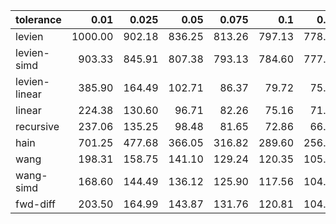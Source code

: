 | tolerance    |   0.01 |   0.025 |   0.05 |   0.075 |   0.1 |   0.15 |   0.2 |   0.25 |   0.5 |   1 |
|--------------| ------:| ------:| ------:| ------:| ------:| ------:| ------:| ------:| ------:| ------:|
|levien        | 1000.00 | 902.18 | 836.25 | 813.26 | 797.13 | 778.98 | 771.34 | 769.61 | 757.38 | 756.99 |
|levien-simd   | 903.33 | 845.91 | 807.38 | 793.13 | 784.60 | 777.63 | 774.84 | 773.56 | 768.15 | 767.75 |
|levien-linear | 385.90 | 164.49 | 102.71 | 86.37 | 79.72 | 75.82 | 73.34 | 70.41 | 53.66 | 37.89 |
|linear        | 224.38 | 130.60 | 96.71 | 82.26 | 75.16 | 71.79 | 69.01 | 66.56 | 49.84 | 34.97 |
|recursive     | 237.06 | 135.25 | 98.48 | 81.65 | 72.86 | 66.32 | 60.19 | 54.54 | 35.03 | 24.39 |
|hain          | 701.25 | 477.68 | 366.05 | 316.82 | 289.60 | 256.71 | 239.03 | 227.68 | 206.04 | 199.26 |
|wang          | 198.31 | 158.75 | 141.10 | 129.24 | 120.35 | 105.15 | 93.84 | 87.23 | 76.78 | 72.95 |
|wang-simd     | 168.60 | 144.49 | 136.12 | 125.90 | 117.56 | 104.25 | 93.06 | 87.76 | 76.85 | 73.86 |
|fwd-diff      | 203.50 | 164.99 | 143.87 | 131.76 | 120.81 | 104.52 | 93.36 | 87.13 | 76.58 | 72.39 |
